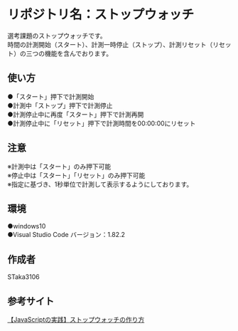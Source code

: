 # リポジトリ名：ストップウォッチ
選考課題のストップウォッチです。<br>
時間の計測開始（スタート）、計測一時停止（ストップ）、計測リセット（リセット）の三つの機能を含んでおります。<br>

## 使い方
●「スタート」押下で計測開始<br>
●計測中「ストップ」押下で計測停止<br>
●計測停止中に再度「スタート」押下で計測再開<br>
●計測停止中に「リセット」押下で計測時間を00:00:00にリセット<br>

## 注意
※計測中は「スタート」のみ押下可能<br>
※停止中は「スタート」「リセット」のみ押下可能<br>
※指定に基づき、1秒単位で計測して表示するようにしております。<br>

## 環境
●windows10<br>
●Visual Studio Code バージョン：1.82.2

## 作成者
STaka3106

## 参考サイト
[【JavaScriptの実践】ストップウォッチの作り方](https://tcd-theme.com/2022/06/javascript-stopwatch.html)
